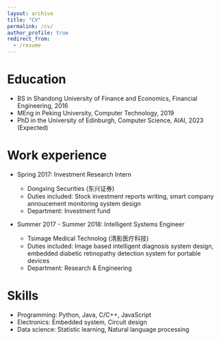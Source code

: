 ```yaml
---
layout: archive
title: "CV"
permalink: /cv/
author_profile: true
redirect_from:
  - /resume
---
```


Education
======
* BS in Shandong University of Finance and Economics, Financial Engineering, 2016
* MEng in Peking University, Computer Technology, 2019
* PhD in the University of Edinburgh, Computer Science, AIAI, 2023 (Expected)

Work experience 
======
* Spring 2017: Investment Research Intern
  * Dongxing Securities (东兴证券)
  * Duties included: Stock investment reports writing, smart company annoucement monitoring system design
  * Department: Investment fund

* Summer 2017 - Summer 2018: Intelligent Systems Engineer
  * Tsimage Medical Technolog (清影医疗科技)
  * Duties included: Image based intelligent diagnosis system design, embedded diabetic retinopathy detection system for portable devices
  * Department: Research & Engineering
  
Skills
======
* Programming: Python, Java, C/C++, JavaScript
* Electronics: Embedded system, Circuit design
* Data science: Statistic learning, Natural language processing

